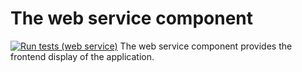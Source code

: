 # The web service component
[![Run tests (web service)](https://github.com/Onyxmoon/hsfl-master-ai-cloud-engineering/actions/workflows/run-tests-web-service.yml/badge.svg)](https://github.com/Onyxmoon/hsfl-master-ai-cloud-engineering/actions/workflows/run-tests-web-service.yml)
The web service component provides the frontend display of the application.
